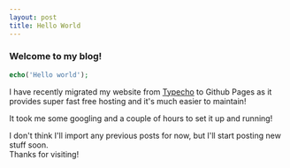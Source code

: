 ```yaml
---
layout: post
title: Hello World
---
```


### Welcome to my blog!  
```php
echo('Hello world');
```
I have recently migrated my website from [Typecho](https://typecho.org) to Github Pages as it provides super fast free hosting and it's much easier to maintain!  

It took me some googling and a couple of hours to set it up and running!  

I don't think I'll import any previous posts for now, but I'll start posting new stuff soon.  
Thanks for visiting!

